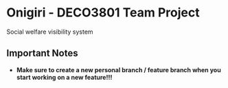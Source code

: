 # Onigiri - DECO3801 Team Project

Social welfare visibility system

## Important Notes

* **Make sure to create a new personal branch / feature branch when you start working on a new feature!!!**
